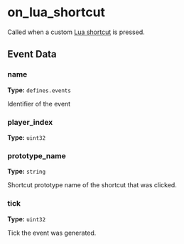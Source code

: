 # on_lua_shortcut

Called when a custom [Lua shortcut](prototype:ShortcutPrototype) is pressed.

## Event Data

### name

**Type:** `defines.events`

Identifier of the event

### player_index

**Type:** `uint32`

### prototype_name

**Type:** `string`

Shortcut prototype name of the shortcut that was clicked.

### tick

**Type:** `uint32`

Tick the event was generated.

